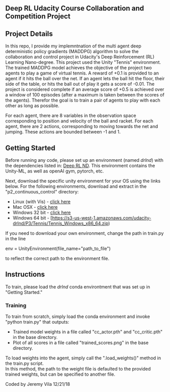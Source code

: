 ## Deep RL Udacity Course Collaboration and Competition Project

## Project Details

In this repo, I provide my implemntnation of the multi agent deep deterministic policy gradients (MADDPG) algorithm to solve the collaboration and control project in Udacity's Deep Reinforcement (RL) Learning Nano-degree.
This project used the Unity "Tennis" environment.
The trained MADDPG model achieves the objective of the project two agents to play a game of virtual tennis. 
A reward of +0.1 is provided to an agent if it hits the ball over the net.
If an agent lets the ball hit the floor, their side of the table, or hits the ball out of play it gets a score of -0.01.
The project is considered complete if an average score of +0.5 is achieved over a window of 100 episodes (after a maximum is taken between the scores of the agents).
Therefor the goal is to train a pair of agents to play with each other as long as possible.

For each agent, there are 8 variables in the observation space corresponding to position and velocity of the ball and racket. 
For each agent, there are 2 actions, corresponding to moving towards the net and jumping. 
These actions are bounded between -1 and 1.

## Getting Started

Before running any code, please set up an environment (named *drlnd*) with the dependencies listed in: [Deep RL ND](https://github.com/udacity/deep-reinforcement-learning#dependencies).
This environment contains the Unity-ML, as well as openAI gym, pytorch, etc.

Next, download the specific unity environment for your OS using the links below.
For the following environments, download and extract in the "p2_continuous_control" directory:
* Linux (with Vis) - [click here](https://s3-us-west-1.amazonaws.com/udacity-drlnd/P3/Tennis/Tennis_Linux.zip)
* Mac OSX - [click here](https://s3-us-west-1.amazonaws.com/udacity-drlnd/P3/Tennis/Tennis.app.zip)
* Windows 32 bit - [click here](https://s3-us-west-1.amazonaws.com/udacity-drlnd/P3/Tennis/Tennis_Windows_x86.zip)
* Windows 64 bit - [https://s3-us-west-1.amazonaws.com/udacity-drlnd/P3/Tennis/Tennis_Windows_x86_64.zip)

If you need to download your own environment, change the path in train.py in the line 

env = UnityEnvironment(file_name="path_to_file")

to reflect the correct path to the environment file.

## Instructions

To train, please load the *drlnd* conda environtment that was set up in "Getting Started."  

### Training

To train from scratch, simply load the conda environment and invoke "python train.py" that outputs:
- Trained model weights in a file called "cc_actor.pth" and "cc_critic.pth" in the base directory.
- Plot of all scores in a file called "trained_scores.png" in the base directory.

To load weights into the agent, simply call the ".load_weights()" method in the train.py script.  
In this method, the path to the weight file is defaulted to the provided trained weights, but can be specified to another file.

Coded by Jeremy Vila
12/21/18
